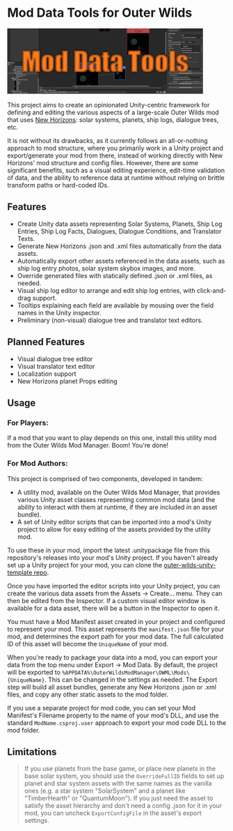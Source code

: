 # Mod Data Tools for Outer Wilds

![banner](banner.png)

This project aims to create an opinionated Unity-centric framework for defining and editing the various aspects of a large-scale Outer Wilds mod that uses [New Horizons](https://github.com/Outer-Wilds-New-Horizons/new-horizons): solar systems, planets, ship logs, dialogue trees, etc.

It is not without its drawbacks, as it currently follows an all-or-nothing approach to mod structure, where you primarily work in a Unity project and export/generate your mod from there, instead of working directly with New Horizons' mod structure and config files. However, there are some significant benefits, such as a visual editing experience, edit-time validation of data, and the ability to reference data at runtime without relying on brittle transform paths or hard-coded IDs.

## Features
- Create Unity data assets representing Solar Systems, Planets, Ship Log Entries, Ship Log Facts, Dialogues, Dialogue Conditions, and Translator Texts.
- Generate New Horizons .json and .xml files automatically from the data assets.
- Automatically export other assets referenced in the data assets, such as ship log entry photos, solar system skybox images, and more.
- Override generated files with statically defined .json or .xml files, as needed.
- Visual ship log editor to arrange and edit ship log entries, with click-and-drag support.
- Tooltips explaining each field are available by mousing over the field names in the Unity inspector.
- Preliminary (non-visual) dialogue tree and translator text editors.

## Planned Features
- Visual dialogue tree editor
- Visual translator text editor
- Localization support
- New Horizons planet Props editing

## Usage

### For Players:
If a mod that you want to play depends on this one, install this utility mod from the Outer Wilds Mod Manager. Boom! You're done!

### For Mod Authors:

This project is comprised of two components, developed in tandem:
- A utility mod, available on the Outer Wilds Mod Manager, that provides various Unity asset classes representing common mod data (and the ability to interact with them at runtime, if they are included in an asset bundle).
- A set of Unity editor scripts that can be imported into a mod's Unity project to allow for easy editing of the assets provided by the utility mod.

To use these in your mod, import the latest .unitypackage file from this repository's releases into your mod's Unity project. If you haven't already set up a Unity project for your mod, you can clone the [outer-wilds-unity-template repo](https://github.com/ow-mods/outer-wilds-unity-template).

Once you have imported the editor scripts into your Unity project, you can create the various data assets from the Assets -> Create... menu. They can then be edited from the Inspector. If a custom visual editor window is available for a data asset, there will be a button in the Inspector to open it.

You must have a Mod Manifest asset created in your project and configured to represent your mod. This asset represents the `manifest.json` file for your mod, and determines the export path for your mod data. The full calculated ID of this asset will become the `UniqueName` of your mod.

When you're ready to package your data into a mod, you can export your data from the top menu under Export -> Mod Data. By default, the project will be exported to `%APPDATA%\OuterWildsModManager\OWML\Mods\{UniqueName}`. This can be changed in the settings as needed. The Export step will build all asset bundles, generate any New Horizons .json or .xml files, and copy any other static assets to the mod folder.

If you use a separate project for mod code, you can set your Mod Manifest's Filename property to the name of your mod's DLL, and use the standard `ModName.csproj.user` approach to export your mod code DLL to the mod folder.

## Limitations
> If you use planets from the base game, or place new planets in the base solar system, you should use the `OverrideFullID` fields to set up planet and star system assets with the same names as the vanilla ones (e.g. a star system "SolarSystem" and a planet like "TimberHearth" or "QuantumMoon"). If you just need the asset to satisfy the asset hierarchy and don't need a config .json for it in your mod, you can uncheck `ExportConfigFile` in the asset's export settings.